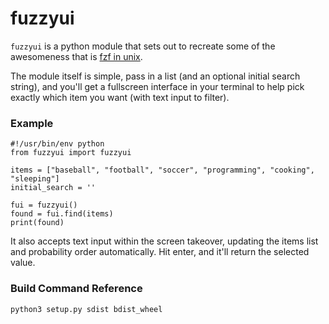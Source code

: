 # fuzzyui

`fuzzyui` is a python module that sets out to recreate some of the awesomeness that is [fzf in unix](https://github.com/junegunn/fzf).

The module itself is simple, pass in a list (and an optional initial search string), and you'll get a fullscreen interface in your terminal to help pick exactly which item you want (with text input to filter).

### Example
```
#!/usr/bin/env python
from fuzzyui import fuzzyui

items = ["baseball", "football", "soccer", "programming", "cooking", "sleeping"]
initial_search = ''

fui = fuzzyui()
found = fui.find(items)
print(found)
```

It also accepts text input within the screen takeover, updating the items list and probability order automatically. Hit enter, and it'll return the selected value.



### Build Command Reference
`python3 setup.py sdist bdist_wheel`
